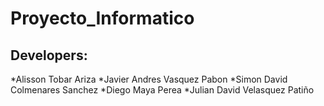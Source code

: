 # Proyecto_Informatico

## Developers:
*Alisson Tobar Ariza
*Javier Andres Vasquez Pabon
*Simon David Colmenares Sanchez
*Diego Maya Perea
*Julian David Velasquez Patiño
